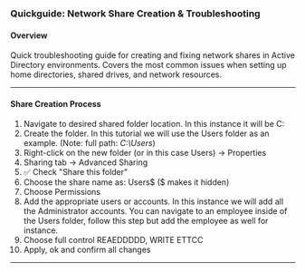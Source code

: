 ### Quickguide: Network Share Creation & Troubleshooting
#### Overview
Quick troubleshooting guide for creating and fixing network shares in Active Directory environments. Covers the most common issues when setting up home directories, shared drives, and network resources.

---
#### Share Creation Process
1. Navigate to desired shared folder location. In this instance it will be C:
2. Create the folder. In this tutorial we will use the Users folder as an example. (Note: full path: *C:\Users*)
3. Right-click on the new folder (or in this case Users) → Properties
4. Sharing tab → Advanced Sharing
5. ✅ Check "Share this folder"
6. Choose the share name as: Users$ ($ makes it hidden)
7. Choose Permissions
8. Add the appropriate users or accounts. In this instance we will add all the Administrator accounts. You can navigate to an employee inside of the Users folder, follow this step but add the employee as well for instance.
9. Choose full control REAEDDDDD, WRITE ETTCC
10. Apply, ok and confirm all changes

---
